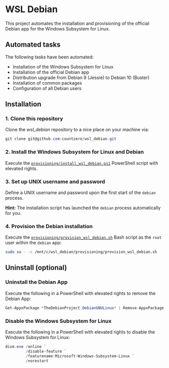 # WSL Debian

This project automates the installation and provisioning of the official Debian app for the Windows Subsystem for Linux.

## Automated tasks

The following tasks have been automated:

 * Installation of the Windows Subsystem for Linux
 * Installation of the official Debian app
 * Distribution upgrade from Debian 9 (Jessie) to Debian 10 (Buster)
 * Installation of common packages
 * Configuration of all Debian users

## Installation

### 1. Clone this repository

Clone the *wsl_debian* repository to a nice place on your machine via:

```PowerShell
git clone git@github.com:countzero/wsl_debian.git
```

### 2. Install the Windows Subsystem for Linux and Debian

Execute the [`provisioning/install_wsl_debian.ps1`](https://github.com/countzero/wsl_debian/blob/master/provisioning/install_wsl_debian.ps1) PowerShell script with elevated rights.

### 3. Set up UNIX username and password

Define a UNIX username and password upon the first start of the `debian` process.

**Hint:** The installation script has launched the `debian` process automatically for you.

### 4. Provision the Debian installation

Execute the [`provisioning/provision_wsl_debian.sh`](https://github.com/countzero/wsl_debian/blob/master/provisioning/provision_wsl_debian.sh) Bash script as the `root` user within the `debian` app:

```Bash
sudo su - -c /mnt/c/wsl_debian/provisioning/provision_wsl_debian.sh
```

## Uninstall (optional)

### Uninstall the Debian App

Execute the following in a PowerShell with elevated rights to remove the Debian App:

```PowerShell
Get-AppxPackage *TheDebianProject.DebianGNULinux* | Remove-AppxPackage
```

### Disable the Windows Subsystem for Linux

Execute the following in a PowerShell with elevated rights to disable the Windows Subsystem for Linux:

```PowerShell
dism.exe /online `
         /disable-feature `
         /featurename:Microsoft-Windows-Subsystem-Linux `
         /norestart
```
